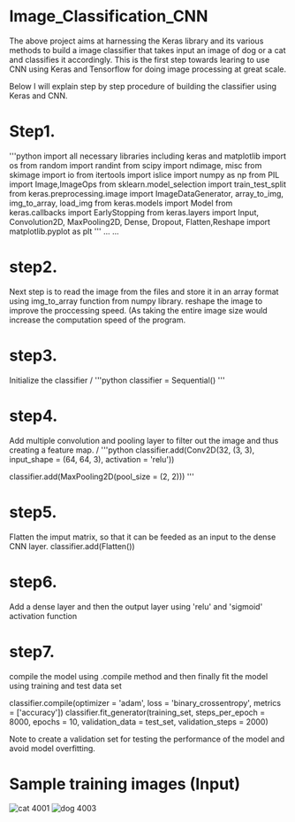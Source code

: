 # Image_Classification_CNN
The above project aims at harnessing the Keras library and its various methods to build a image 
classifier that takes input an image of dog or a cat and classifies it accordingly. This is the 
first step towards learing to use CNN using Keras and Tensorflow for doing image processing at 
great scale.

Below I will explain step by step procedure of building the classifier using Keras and CNN.

# Step1.
'''python
import all necessary libraries including keras and matplotlib
import os
from random import randint
from scipy import ndimage, misc
from skimage import io
from itertools import islice
import numpy as np
from PIL import Image,ImageOps
from sklearn.model_selection import train_test_split
from keras.preprocessing.image import ImageDataGenerator, array_to_img, img_to_array, load_img
from keras.models import Model
from keras.callbacks import EarlyStopping
from keras.layers import Input, Convolution2D, MaxPooling2D, Dense, Dropout, Flatten,Reshape
import matplotlib.pyplot as plt
'''
...
...
# step2.
Next step is to read the image from the files and store it in an array format using img_to_array function 
from numpy library.
reshape the image to improve the proccessing speed. (As taking the entire image size would increase the computation speed 
of the program.

# step3.

Initialize the classifier
/
'''python
classifier = Sequential()
'''

# step4.

Add multiple convolution and pooling layer to filter out the image and thus creating a feature map.
/
'''python
classifier.add(Conv2D(32, (3, 3), input_shape = (64, 64, 3), activation = 'relu'))

classifier.add(MaxPooling2D(pool_size = (2, 2)))
'''

# step5.
Flatten the imput matrix, so that it can be feeded as an input to the dense CNN layer.
classifier.add(Flatten())

# step6. 
Add a dense layer and then the output layer using   'relu' and 'sigmoid' activation function

# step7.
compile the model using .compile method and then finally fit the model using training and test data set

classifier.compile(optimizer = 'adam', loss = 'binary_crossentropy', metrics = ['accuracy'])
classifier.fit_generator(training_set,
                         steps_per_epoch = 8000,
                         epochs = 10,
                         validation_data = test_set,
                         validation_steps = 2000)

Note to create a validation set for testing the performance of the model and avoid model overfitting.
# Sample training images (Input)
![cat 4001](https://user-images.githubusercontent.com/14236684/28104500-4fc95b1a-66a9-11e7-99a4-5f99131a3f7c.jpg)
![dog 4003](https://user-images.githubusercontent.com/14236684/28104580-cd03c11a-66a9-11e7-875f-71a425b946f8.jpg)

